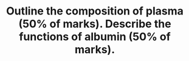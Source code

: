 ---
title: "Outline the composition of plasma (50% of marks). Describe the functions of albumin (50% of marks)."
entityType: SAQ
exam: PEX
college: CICM
year: 2019
sitting: B
question: 11
passRate: 30
EC_expectedDomains:
- "A good answer began with a definition of plasma and then listed the components - water, albumin, globulins, fibrinogen and other proteins before mentioning the lipid content, nutrient content, wastes and electrolytes."
EC_errorsCommon:
- "Frequently the breakdown of the globulin component was inaccurate."
- "A common omission was dissolved gas components."
- "Descriptions of the calculation of oncotic pressure and GFR were not asked and hence did not attract marks."
EC_extraCredit:
- "The functions of albumin may be subdivided into: Osmotic pressure, transport function, acid-base buffer, anti-oxidant, anticoagulant effect, protein store, metabolism and 'other'."
---